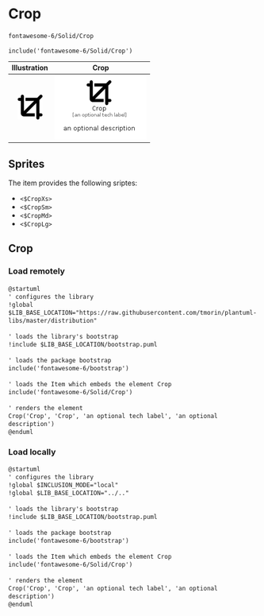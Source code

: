 # Crop


```text
fontawesome-6/Solid/Crop
```

```text
include('fontawesome-6/Solid/Crop')
```



| Illustration | Crop |
| :---: | :---: |
| ![illustration for Illustration](../../fontawesome-6/Solid/Crop.png) | ![illustration for Crop](../../fontawesome-6/Solid/Crop.Local.png) |



## Sprites
The item provides the following sriptes:

- `<$CropXs>`
- `<$CropSm>`
- `<$CropMd>`
- `<$CropLg>`





## Crop

### Load remotely
```plantuml
@startuml
' configures the library
!global $LIB_BASE_LOCATION="https://raw.githubusercontent.com/tmorin/plantuml-libs/master/distribution"

' loads the library's bootstrap
!include $LIB_BASE_LOCATION/bootstrap.puml

' loads the package bootstrap
include('fontawesome-6/bootstrap')

' loads the Item which embeds the element Crop
include('fontawesome-6/Solid/Crop')

' renders the element
Crop('Crop', 'Crop', 'an optional tech label', 'an optional description')
@enduml
```

### Load locally
```plantuml
@startuml
' configures the library
!global $INCLUSION_MODE="local"
!global $LIB_BASE_LOCATION="../.."

' loads the library's bootstrap
!include $LIB_BASE_LOCATION/bootstrap.puml

' loads the package bootstrap
include('fontawesome-6/bootstrap')

' loads the Item which embeds the element Crop
include('fontawesome-6/Solid/Crop')

' renders the element
Crop('Crop', 'Crop', 'an optional tech label', 'an optional description')
@enduml
```

